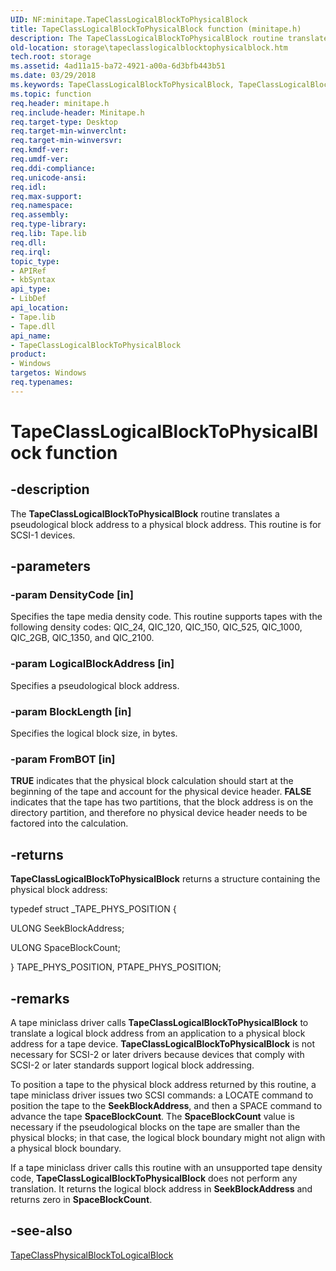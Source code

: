 ```yaml
---
UID: NF:minitape.TapeClassLogicalBlockToPhysicalBlock
title: TapeClassLogicalBlockToPhysicalBlock function (minitape.h)
description: The TapeClassLogicalBlockToPhysicalBlock routine translates a pseudological block address to a physical block address. This routine is for SCSI-1 devices.
old-location: storage\tapeclasslogicalblocktophysicalblock.htm
tech.root: storage
ms.assetid: 4ad11a15-ba72-4921-a00a-6d3bfb443b51
ms.date: 03/29/2018
ms.keywords: TapeClassLogicalBlockToPhysicalBlock, TapeClassLogicalBlockToPhysicalBlock routine [Storage Devices], minitape/TapeClassLogicalBlockToPhysicalBlock, storage.tapeclasslogicalblocktophysicalblock, tapeclas_6d45358d-68a6-4f00-991e-714a489fd78d.xml
ms.topic: function
req.header: minitape.h
req.include-header: Minitape.h
req.target-type: Desktop
req.target-min-winverclnt: 
req.target-min-winversvr: 
req.kmdf-ver: 
req.umdf-ver: 
req.ddi-compliance: 
req.unicode-ansi: 
req.idl: 
req.max-support: 
req.namespace: 
req.assembly: 
req.type-library: 
req.lib: Tape.lib
req.dll: 
req.irql: 
topic_type:
- APIRef
- kbSyntax
api_type:
- LibDef
api_location:
- Tape.lib
- Tape.dll
api_name:
- TapeClassLogicalBlockToPhysicalBlock
product:
- Windows
targetos: Windows
req.typenames: 
---
```


# TapeClassLogicalBlockToPhysicalBlock function


## -description


The <b>TapeClassLogicalBlockToPhysicalBlock</b> routine translates a pseudological block address to a physical block address. This routine is for SCSI-1 devices.


## -parameters




### -param DensityCode [in]

Specifies the tape media density code. This routine supports tapes with the following density codes: QIC_24, QIC_120, QIC_150, QIC_525, QIC_1000, QIC_2GB, QIC_1350, and QIC_2100.


### -param LogicalBlockAddress [in]

Specifies a pseudological block address.


### -param BlockLength [in]

Specifies the logical block size, in bytes.


### -param FromBOT [in]

<b>TRUE</b> indicates that the physical block calculation should start at the beginning of the tape and account for the physical device header. <b>FALSE</b> indicates that the tape has two partitions, that the block address is on the directory partition, and therefore no physical device header needs to be factored into the calculation.


## -returns



<b>TapeClassLogicalBlockToPhysicalBlock</b> returns a structure containing the physical block address:
      

typedef struct _TAPE_PHYS_POSITION {

ULONG SeekBlockAddress;

ULONG SpaceBlockCount;

} TAPE_PHYS_POSITION, PTAPE_PHYS_POSITION;




## -remarks



A tape miniclass driver calls <b>TapeClassLogicalBlockToPhysicalBlock</b> to translate a logical block address from an application to a physical block address for a tape device. <b>TapeClassLogicalBlockToPhysicalBlock</b> is not necessary for SCSI-2 or later drivers because devices that comply with SCSI-2 or later standards support logical block addressing.

To position a tape to the physical block address returned by this routine, a tape miniclass driver issues two SCSI commands: a LOCATE command to position the tape to the <b>SeekBlockAddress</b>, and then a SPACE command to advance the tape <b>SpaceBlockCount</b>. The <b>SpaceBlockCount</b> value is necessary if the pseudological blocks on the tape are smaller than the physical blocks; in that case, the logical block boundary might not align with a physical block boundary.

If a tape miniclass driver calls this routine with an unsupported tape density code, <b>TapeClassLogicalBlockToPhysicalBlock</b> does not perform any translation. It returns the logical block address in <b>SeekBlockAddress</b> and returns zero in <b>SpaceBlockCount</b>.




## -see-also




<a href="https://msdn.microsoft.com/library/windows/hardware/ff567625">TapeClassPhysicalBlockToLogicalBlock</a>
 

 

